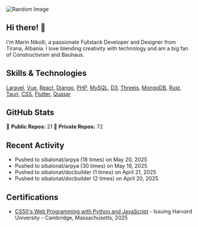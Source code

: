 ![Random Image](assets/1.png)
## Hi there! 👋

I'm Marin Nikolli, a passionate Fullstack Developer and Designer from Tirana, Albania. I love blending creativity with technology and am a big fan of Constructivism and Bauhaus.

## Skills & Technologies

[Laravel](https://laravel.com/), [Vue](https://vuejs.org/), [React](https://react.dev/), [Django](https://www.djangoproject.com/), [PHP](https://www.php.net/), [MySQL](https://www.mysql.com/), [D3](https://d3js.org/), [Threejs](https://threejs.org/), [MongoDB](https://www.mongodb.com/?msockid=18f41f88c021681c2a650aaac1546995), [Rust](https://www.rust-lang.org/), [Tauri](https://tauri.app/), [CSS](https://css3.com/), [Flutter](https://flutter.dev/), [Quasar](https://quasar.dev/)

## GitHub Stats

🌟 **Public Repos:** 21
🌟 **Private Repos:** 72  

## Recent Activity
- Pushed to sibalonat/arpya (18 times) on May 20, 2025
- Pushed to sibalonat/arpya (30 times) on May 19, 2025
- Pushed to sibalonat/docbuilder (1 times) on April 21, 2025
- Pushed to sibalonat/docbuilder (2 times) on April 20, 2025



## Certifications

- [CS50's Web Programming with
Python and JavaScript](https://certificates.cs50.io/faf4470c-c773-489d-bc3e-b0086a8a5404.pdf?size=letter) - Issuing Harvard University - Cambridge, Massachusetts, 2025

